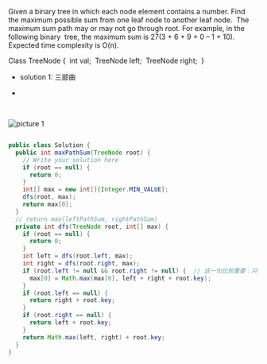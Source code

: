 ‌Given‌ ‌a‌ ‌binary‌ ‌tree‌ ‌in‌ ‌which‌ ‌each‌ ‌node‌ ‌element‌ ‌contains‌ ‌a‌ ‌number.‌ ‌Find‌ ‌
the‌ ‌maximum‌ ‌possible‌ ‌sum‌ ‌‌from‌ ‌one‌ ‌leaf‌ ‌node‌ ‌to‌ ‌another‌ ‌leaf‌ ‌node‌.‌ ‌
The‌ ‌maximum‌ ‌sum‌ ‌path‌ ‌may‌ ‌or‌ ‌may‌ ‌not‌ ‌go‌ ‌through‌ ‌root.‌ ‌For‌ ‌example,‌ ‌in‌ ‌the‌ ‌following‌ ‌binary‌ ‌
tree,‌ ‌the‌ ‌‌maximum‌‌ ‌sum‌ ‌is‌ ‌27(3‌ ‌+‌ ‌6‌ ‌+‌ ‌9‌ ‌+‌ ‌0‌ ‌–‌ ‌1‌ ‌+‌ ‌10).‌ ‌Expected‌ ‌time‌ ‌complexity‌ ‌is‌ ‌O(n).‌ 


Class‌ ‌TreeNode‌ ‌{‌ ‌
int‌ ‌val;‌ ‌
TreeNode‌ ‌left;‌ ‌
TreeNode‌ ‌right;‌ ‌
}‌ ‌



- solution 1: 三部曲

- 
 ‌

![picture 1](https://i.loli.net/2021/10/16/syM3IpzdRmA4NDb.png)  

```java

public class Solution {
  public int maxPathSum(TreeNode root) {
    // Write your solution here
    if (root == null) {
      return 0;
    }
    int[] max = new int[]{Integer.MIN_VALUE};
    dfs(root, max);
    return max[0];
  }
  // return max(leftPathSum, rightPathSum)
  private int dfs(TreeNode root, int[] max) {
    if (root == null) {
      return 0;
    }
    int left = dfs(root.left, max);
    int right = dfs(root.right, max);
    if (root.left != null && root.right != null) {  // 这一句比较重要：只有既有左孩子又有右孩子的节点才有资格更新这个global max
      max[0] = Math.max(max[0], left + right + root.key);
    }
    if (root.left == null) {
      return right + root.key;
    }
    if (root.right == null) {
      return left + root.key;
    }
    return Math.max(left, right) + root.key;
  }
}

```